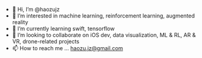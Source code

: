 - 👋 Hi, I’m @haozujz
- 👀 I’m interested in machine learning, reinforcement learning, augmented reality
- 🌱 I’m currently learning swift, tensorflow
- 💞️ I’m looking to collaborate on iOS dev, data visualization, ML & RL, AR & VR, drone-related projects
- 📫 How to reach me ... haozu.jz@gmail.com

<!---
haozujz/haozujz is a ✨ special ✨ repository because its `README.md` (this file) appears on your GitHub profile.
You can click the Preview link to take a look at your changes.
--->

